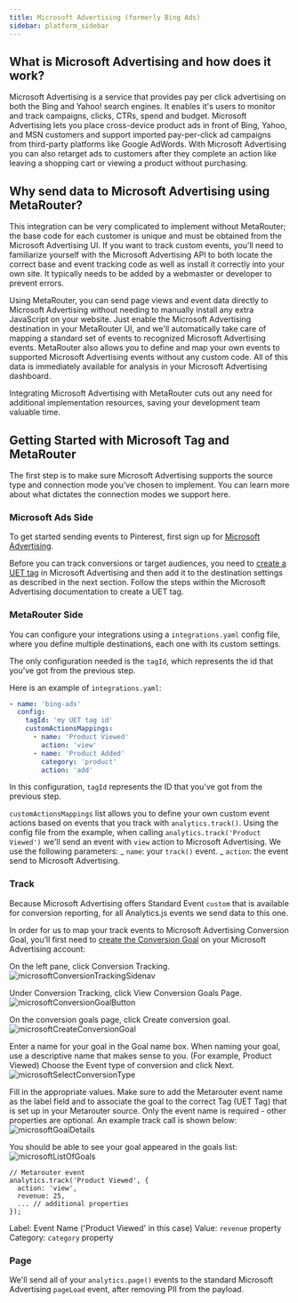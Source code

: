 ```yaml
---
title: Microsoft Advertising (formerly Bing Ads)
sidebar: platform_sidebar
---
```


## What is Microsoft Advertising and how does it work?

Microsoft Advertising is a service that provides pay per click advertising on both the Bing and Yahoo! search engines. It enables it's users to monitor and track campaigns, clicks, CTRs, spend and budget. Microsoft Advertising lets you place cross-device product ads in front of Bing, Yahoo, and MSN customers and support imported pay-per-click ad campaigns from third-party platforms like Google AdWords. With Microsoft Advertising you can also retarget ads to customers after they complete an action like leaving a shopping cart or viewing a product without purchasing.

## Why send data to Microsoft Advertising using MetaRouter?

This integration can be very complicated to implement without MetaRouter; the base code for each customer is unique and must be obtained from the Microsoft Advertising UI. If you want to track custom events, you'll need to familiarize yourself with the Microsoft Advertising API to both locate the correct base and event tracking code as well as install it correctly into your own site. It typically needs to be added by a webmaster or developer to prevent errors.

Using MetaRouter, you can send page views and event data directly to Microsoft Advertising without needing to manually install any extra JavaScript on your website. Just enable the Microsoft Advertising destination in your MetaRouter UI, and we'll automatically take care of mapping a standard set of events to recognized Microsoft Advertising events. MetaRouter also allows you to define and map your own events to supported Microsoft Advertising events without any custom code. All of this data is immediately available for analysis in your Microsoft Advertising dashboard.

Integrating Microsoft Advertising with MetaRouter cuts out any need for additional implementation resources, saving your development team valuable time.

## Getting Started with Microsoft Tag and MetaRouter

The first step is to make sure Microsoft Advertising supports the source type and connection mode you’ve chosen to implement. You can learn more about what dictates the connection modes we support here.

### Microsoft Ads Side

To get started sending events to Pinterest, first sign up for [Microsoft Advertising](https://ads.microsoft.com/).

Before you can track conversions or target audiences, you need to [create a UET tag](https://help.bingads.microsoft.com/#apex/3/en/56682/-1) in Microsoft Advertising and then add it to the destination settings as described in the next section. Follow the steps within the Microsoft Advertising documentation to create a UET tag.

### MetaRouter Side

You can configure your integrations using a `integrations.yaml` config file, where you define multiple destinations, each one with its custom settings.

The only configuration needed is the `tagId`, which represents the id that you've got from the previous step.

Here is an example of `integrations.yaml`:

```yaml
- name: 'bing-ads'
  config:
    tagId: 'my UET tag id'
    customActionsMappings:
      - name: 'Product Viewed'
        action: 'view'
      - name: 'Product Added'
        category: 'product'
        action: 'add'
```

In this configuration, `tagId` represents the ID that you've got from the previous step.

`customActionsMappings` list allows you to define your own custom event actions based on events that you track with `analytics.track()`. Using the config file from the example, when calling `analytics.track('Product Viewed')` we'll send an event with `view` action to Microsoft Advertising. We use the following parameters:
_ `name`: your `track()` event.
_ `action`: the event send to Microsoft Advertising.

### Track

Because Microsoft Advertising offers Standard Event `custom` that is available for conversion reporting, for all Analytics.js events we send data to this one.

In order for us to map your track events to Microsoft Advertising Conversion Goal, you’ll first need to [create the Conversion Goal](https://help.bingads.microsoft.com/#apex/3/en/56689/2) on your Microsoft Advertising account:

On the left pane, click Conversion Tracking.
![microsoftConversionTrackingSidenav](../../../../images/microsoftConversionTrackingSidenav.png)

Under Conversion Tracking, click View Conversion Goals Page.
![microsoftConversionGoalButton](../../../../images/microsoftConversionGoalButton.png)

On the conversion goals page, click Create conversion goal.
![microsoftCreateConversionGoal](../../../../images/microsoftCreateConversionGoal.png)

Enter a name for your goal in the Goal name box. When naming your goal, use a descriptive name that makes sense to you. (For example, Product Viewed)
Choose the Event type of conversion and click Next.
![microsoftSelectConversionType](../../../../images/microsoftSelectConversionType.png)

Fill in the appropriate values. Make sure to add the Metarouter event name as the label field and to associate the goal to the correct Tag (UET Tag) that is set up in your Metarouter source.
Only the event name is required - other properties are optional. An example track call is shown below:
![microsoftGoalDetails](../../../../images/microsoftGoalDetails.png)

You should be able to see your goal appeared in the goals list:
![microsoftListOfGoals](../../../../images/microsoftListOfGoals.png)

```
// Metarouter event
analytics.track('Product Viewed', {
  action: 'view',
  revenue: 25,
  ... // additional properties
});
```

Label: Event Name ('Product Viewed' in this case)
Value: `revenue` property
Category: `category` property

### Page

We'll send all of your `analytics.page()` events to the standard Microsoft Advertising `pageLoad` event, after removing PII from the payload.

